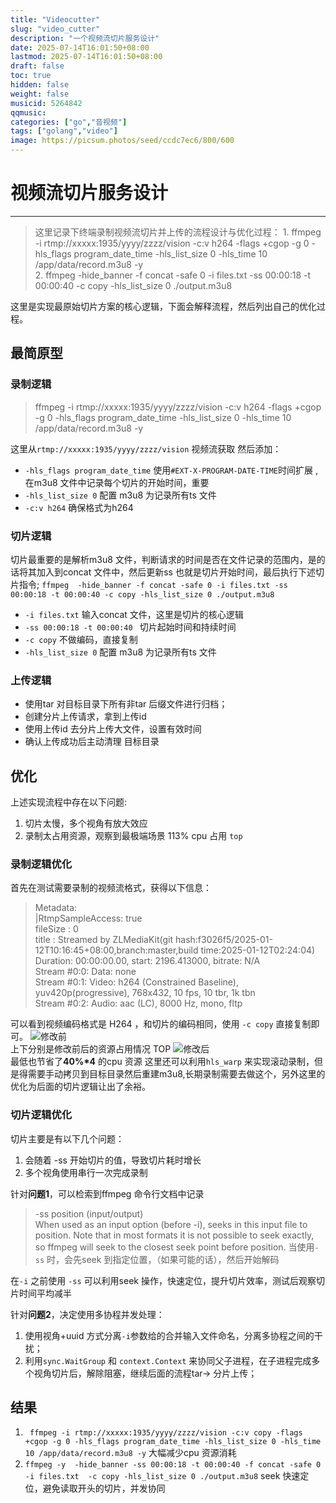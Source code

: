 ```yaml
---
title: "Videocutter"
slug: "video_cutter"
description: "一个视频流切片服务设计"
date: 2025-07-14T16:01:50+08:00
lastmod: 2025-07-14T16:01:50+08:00
draft: false
toc: true
hidden: false
weight: false
musicid: 5264842
qqmusic: 
categories: ["go","音视频"]
tags: ["golang","video"]
image: https://picsum.photos/seed/ccdc7ec6/800/600
---
```


# 视频流切片服务设计
-------
> 这里记录下终端录制视频流切片并上传的流程设计与优化过程：
    1. ffmpeg -i rtmp://xxxxx:1935/yyyy/zzzz/vision -c:v h264 -flags +cgop -g 0 -hls_flags program_date_time -hls_list_size 0 -hls_time 10 /app/data/record.m3u8 -y  
    2. ffmpeg  -hide_banner -f concat -safe 0 -i files.txt -ss 00:00:18 -t 00:00:40 -c copy -hls_list_size 0 ./output.m3u8   

这里是实现最原始切片方案的核心逻辑，下面会解释流程，然后列出自己的优化过程。
## 最简原型
### 录制逻辑
> ffmpeg -i rtmp://xxxxx:1935/yyyy/zzzz/vision -c:v h264 -flags +cgop -g 0 -hls_flags program_date_time -hls_list_size 0 -hls_time 10 /app/data/record.m3u8 -y

这里从`rtmp://xxxxx:1935/yyyy/zzzz/vision` 视频流获取 然后添加：
- `-hls_flags program_date_time` 使用`#EXT-X-PROGRAM-DATE-TIME`时间扩展 ,在m3u8 文件中记录每个切片的开始时间，重要
- `-hls_list_size 0` 配置 m3u8 为记录所有ts 文件
- `-c:v h264` 确保格式为h264

### 切片逻辑
切片最重要的是解析m3u8 文件，判断请求的时间是否在文件记录的范围内，是的话将其加入到concat 文件中，然后更新ss 也就是切片开始时间，最后执行下述切片指令;
`ffmpeg  -hide_banner -f concat -safe 0 -i files.txt -ss 00:00:18 -t 00:00:40 -c copy -hls_list_size 0 ./output.m3u8 `
- `-i files.txt` 输入concat 文件，这里是切片的核心逻辑
- `-ss 00:00:18 -t 00:00:40 ` 切片起始时间和持续时间
- `-c copy` 不做编码，直接复制
- `-hls_list_size 0` 配置 m3u8 为记录所有ts 文件

### 上传逻辑
- 使用tar 对目标目录下所有非tar 后缀文件进行归档；
- 创建分片上传请求，拿到上传id
- 使用上传id 去分片上传大文件，设置有效时间
- 确认上传成功后主动清理 目标目录

## 优化
上述实现流程中存在以下问题:  

1. 切片太慢，多个视角有放大效应
2. 录制太占用资源，观察到最极端场景 113% cpu 占用 `top`

### 录制逻辑优化
首先在测试需要录制的视频流格式，获得以下信息：
>   Metadata:  
    |RtmpSampleAccess: true  
    fileSize        : 0  
    title           : Streamed by ZLMediaKit(git hash:f3026f5/2025-01-12T10:16:45+08:00,branch:master,build time:2025-01-12T02:24:04)  
  Duration: 00:00:00.00, start: 2196.413000, bitrate: N/A  
  Stream #0:0: Data: none  
  Stream #0:1: Video: h264 (Constrained Baseline), yuv420p(progressive), 768x432, 10 fps, 10 tbr, 1k tbn  
  Stream #0:2: Audio: aac (LC), 8000 Hz, mono, fltp  
  
可以看到视频编码格式是 H264 ，和切片的编码相同，使用 `-c copy` 直接复制即可。
![修改前](assert/beforecopy.png)  
上下分别是修改前后的资源占用情况 TOP
![修改后](assert/aftercopy.png)  
最低也节省了**40%\*4** 的cpu 资源
这里还可以利用`hls_warp` 来实现滚动录制，但是得需要手动拷贝到目标目录然后重建m3u8,长期录制需要去做这个，另外这里的优化为后面的切片逻辑让出了余裕。
### 切片逻辑优化
切片主要是有以下几个问题：
1. 会随着 -ss 开始切片的值，导致切片耗时增长
2. 多个视角使用串行一次完成录制

针对**问题1**，可以检索到ffmpeg 命令行文档中记录
> -ss position (input/output)  
When used as an input option (before -i), seeks in this input file to position. Note that in most formats it is not possible to seek exactly, so ffmpeg will seek to the closest seek point before position. 
当使用`-ss` 时，会先seek 到指定位置，（如果可能的话），然后开始解码  

在`-i` 之前使用 `-ss` 可以利用seek 操作，快速定位，提升切片效率，测试后观察切片时间平均减半

针对**问题2**，决定使用多协程并发处理：
1. 使用视角+uuid 方式分离`-i`参数给的合并输入文件命名，分离多协程之间的干扰；  
2. 利用`sync.WaitGroup` 和 `context.Context` 来协同父子进程，在子进程完成多个视角切片后，解除阻塞，继续后面的流程tar-> 分片上传；

## 结果
1. ` ffmpeg -i rtmp://xxxxx:1935/yyyy/zzzz/vision -c:v copy -flags +cgop -g 0 -hls_flags program_date_time -hls_list_size 0 -hls_time 10 /app/data/record.m3u8 -y`  大幅减少cpu 资源消耗
2. `ffmpeg -y  -hide_banner -ss 00:00:18 -t 00:00:40 -f concat -safe 0 -i files.txt  -c copy -hls_list_size 0 ./output.m3u8`   seek 快速定位，避免读取开头的切片，并发协同  

